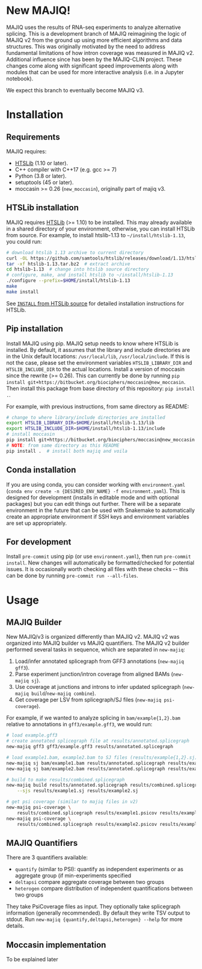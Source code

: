# New MAJIQ!

MAJIQ uses the results of RNA-seq experiments to analyze alternative splicing.
This is a development branch of MAJIQ reimagining the logic of MAJIQ v2 from
the ground up using more efficient algorithms and data structures.
This was originally motivated by the need to address fundamental limitations of
how intron coverage was measured in MAJIQ v2.
Additional influence since has been by the MAJIQ-CLIN project.
These changes come along with significant speed improvements along with modules
that can be used for more interactive analysis (i.e. in a Jupyter notebook).

We expect this branch to eventually become MAJIQ v3.


# Installation

## Requirements

MAJIQ requires:

+ [HTSLib][htslib-src] (1.10 or later).
+ C++ compiler with C++17 (e.g. gcc >= 7)
+ Python (3.8 or later).
+ setuptools (45 or later).
+ moccasin >= 0.26 (`new_moccasin`), originally part of majiq v3.


## HTSLib installation

MAJIQ requires [HTSLib][htslib-src] (>= 1.10) to be installed.
This may already available in a shared directory of your environment,
otherwise, you can install HTSLib from source.
For example, to install htslib-1.13 to `~/install/htslib-1.13`, you could run:

```bash
# download htslib 1.13 archive to current directory
curl -OL https://github.com/samtools/htslib/releases/download/1.13/htslib-1.13.tar.bz2
tar -xf htslib-1.13.tar.bz2  # extract archive
cd htslib-1.13  # change into htslib source directory
# configure, make, and install htslib to ~/install/htslib-1.13
./configure --prefix=$HOME/install/htslib-1.13
make
make install
```

See [`INSTALL` from HTSLib source][htslib-install] for detailed installation
instructions for HTSLib.

   [htslib-src]: https://github.com/samtools/htslib/releases
   [htslib-install]: https://raw.githubusercontent.com/samtools/htslib/1.13/INSTALL


## Pip installation

Install MAJIQ using pip.
MAJIQ setup needs to know where HTSLib is installed.
By default, it assumes that the library and include directories are in the Unix
default locations: `/usr/local/lib`, `/usr/local/include`.
If this is not the case, please set the environment variables
`HTSLIB_LIBRARY_DIR` and `HTSLIB_INCLUDE_DIR` to the actual locations.
Install a version of moccasin since the rewrite (>= 0.26). This can currently
be done by running
`pip install git+https://bitbucket.org/biociphers/moccasin@new_moccasin`.
Then install this package from base directory of this repository:
`pip install .`.

For example, with previous instructions, from same directory as README:

```bash
# change to where library/include directories are installed
export HTSLIB_LIBRARY_DIR=$HOME/install/htslib-1.13/lib
export HTSLIB_INCLUDE_DIR=$HOME/install/htslib-1.13/include
# install moccasin
pip install git+https://bitbucket.org/biociphers/moccasin@new_moccasin
# NOTE: from same directory as this README
pip install .  # install both majiq and voila
```


## Conda installation

If you are using conda, you can consider working with `environment.yaml`
(`conda env create -n {DESIRED_ENV_NAME} -f environment.yaml`).
This is designed for development (installs in editable mode and with optional
packages) but you can edit things out further. There will be a separate
environment in the future that can be used with Snakemake to automatically
create an appropriate environment if SSH keys and environment variables are set
up appropriately.


## For development

Install `pre-commit` using pip (or use `environment.yaml`), then run
`pre-commit install`.
New changes will automatically be formatted/checked for potential issues.
It is occasionally worth checking all files with these checks -- this can be
done by running `pre-commit run --all-files`.


# Usage

## MAJIQ Builder

New MAJIQ/v3 is organized differently than MAJIQ v2.
MAJIQ v2 was organized into MAJIQ builder vs MAJIQ quantifiers.
The MAJIQ v2 builder performed several tasks in sequence, which are separated in
`new-majiq`:

1. Load/infer annotated splicegraph from GFF3 annotations (`new-majiq gff3`).
2. Parse experiment junction/intron coverage from aligned BAMs (`new-majiq sj`).
3. Use coverage at junctions and introns to infer updated splicegraph
   (`new-majiq build`/`new-majiq combine`).
4. Get coverage per LSV from splicegraph/SJ files (`new-majiq psi-coverage`).


For example, if we wanted to analyze splicing in `bam/example{1,2}.bam`
relative to annotations in `gff3/example.gff3`, we would run:

```bash
# load example.gff3
# create annotated splicegraph file at results/annotated.splicegraph
new-majiq gff3 gff3/example.gff3 results/annotated.splicegraph

# load example1.bam, example2.bam to SJ files (results/example{1,2}.sj)
new-majiq sj bam/example1.bam results/annotated.splicegraph results/example1.sj
new-majiq sj bam/example2.bam results/annotated.splicegraph results/example2.sj

# build to make results/combined.splicegraph
new-majiq build results/annotated.splicegraph results/combined.splicegraph \
    --sjs results/example1.sj results/example2.sj

# get psi coverage (similar to majiq files in v2)
new-majiq psi-coverage \
    results/combined.splicegraph results/example1.psicov results/example1.sj
new-majiq psi-coverage \
    results/combined.splicegraph results/example2.psicov results/example2.sj
```


## MAJIQ Quantifiers

There are 3 quantifiers available:

+ `quantify` (similar to PSI): quantify as independent experiments or as
  aggregate group (if min-experiments specified
+ `deltapsi` compare aggregate coverage between two groups
+ `heterogen` compare distribution of independent quantifications between two
  groups

They take PsiCoverage files as input. They optionally take splicegraph
information (generally recommended). By default they write TSV output to stdout.
Run `new-majiq {quantify,deltapsi,heterogen} --help` for more details.


## Moccasin implementation

To be explained later
